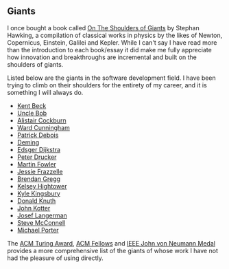 ## Giants

I once bought a book called [On The Shoulders of Giants](https://www.amazon.com/Shoulders-Giants-Nicolaus-Copernicus/dp/076241698X) by Stephan Hawking, a compilation of classical works in physics by the likes of Newton, Copernicus, Einstein, Galilei and Kepler. While I can't say I have read more than the introduction to each book/essay it did make me fully appreciate how innovation and breakthroughs are incremental and built on the shoulders of giants. 

Listed below are the giants in the software development field. I have been trying to climb on their shoulders for the entirety of my career, and it is something I will always do. 

- [Kent Beck](https://en.wikipedia.org/wiki/Kent_Beck)
- [Uncle Bob](http://cleancoder.com/)
- [Alistair Cockburn](http://alistair.cockburn.us/)
- [Ward Cunningham](https://en.wikipedia.org/wiki/Ward_Cunningham)
- [Patrick Debois](http://www.jedi.be/blog/)
- [Deming](https://deming.org/management-system/fourteenpoints)
- [Edsger Dijkstra](https://en.wikipedia.org/wiki/Edsger_W._Dijkstra)
- [Peter Drucker](https://en.wikipedia.org/wiki/Peter_Drucker)
- [Martin Fowler](http://martinfowler.com/)
- [Jessie Frazzelle](https://blog.jessfraz.com/)
- [Brendan Gregg](http://www.brendangregg.com/)
- [Kelsey Hightower](https://github.com/kelseyhightower)
- [Kyle Kingsbury](http://aphyr.com/)
- [Donald Knuth](https://en.wikipedia.org/wiki/Donald_Knuth)
- [John Kotter](https://en.wikipedia.org/wiki/John_Kotter)
- [Josef Langerman](http://langerman.co.za)
- [Steve McConnell](www.stevemcconnell.com/)
- [Michael Porter](https://en.wikipedia.org/wiki/Michael_Porter)



The [ACM Turing Award](https://en.wikipedia.org/wiki/Turing_Award), [ACM Fellows](https://en.wikipedia.org/wiki/List_of_Fellows_of_the_Association_for_Computing_Machinery) and [IEEE John von Neumann Medal](https://en.wikipedia.org/wiki/IEEE_John_von_Neumann_Medal) provides a more comprehensive list of the giants of whose work I have not had the pleasure of using directly.



